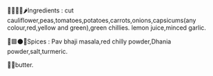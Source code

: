 🍅🥔🧅🥕🌶Ingredients : 
cut cauliflower,peas,tomatoes,potatoes,carrots,onions,capsicums(any colour,red,yellow and green),green chillies.
lemon juice,minced garlic.

🔴🟩⚫🔸Spices : 
Pav bhaji masala,red chilly powder,Dhania powder,salt,turmeric.

🧈🧈butter.